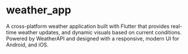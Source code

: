 # weather_app
A cross-platform weather application built with Flutter that provides real-time weather updates, and dynamic visuals based on current conditions. Powered by WeatherAPI and designed with a responsive, modern UI for Android, and iOS.
